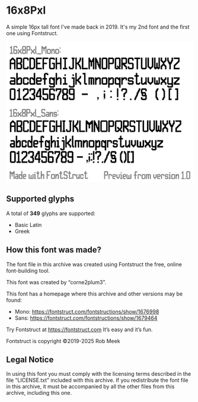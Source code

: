 ﻿# 16x8Pxl

A simple 16px tall font I've made back in 2019. It's my 2nd font and the first one using Fontstruct.

![preview](documentation/preview.png)

## Supported glyphs

A total of **349** glyphs are supported:

* Basic Latin
* Greek

## How this font was made?

The font file in this archive was created using Fontstruct the free, online
font-building tool.

This font was created by “corne2plum3”.

This font has a homepage where this archive and other versions may be found:

* Mono: https://fontstruct.com/fontstructions/show/1676998
* Sans: https://fontstruct.com/fontstructions/show/1679464

Try Fontstruct at https://fontstruct.com
It’s easy and it’s fun.

Fontstruct is copyright ©2019-2025 Rob Meek

## Legal Notice

In using this font you must comply with the licensing terms described in the
file “LICENSE.txt” included with this archive.
If you redistribute the font file in this archive, it must be accompanied by all
the other files from this archive, including this one.
